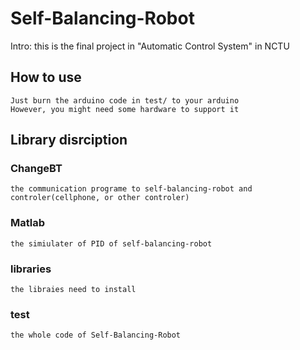 # Self-Balancing-Robot
Intro: this is the final project in "Automatic Control System" in NCTU
## How to use
    Just burn the arduino code in test/ to your arduino
    However, you might need some hardware to support it
## Library disrciption
### ChangeBT
    the communication programe to self-balancing-robot and controler(cellphone, or other controler)
### Matlab
    the simiulater of PID of self-balancing-robot 
### libraries
    the libraies need to install
### test
    the whole code of Self-Balancing-Robot

